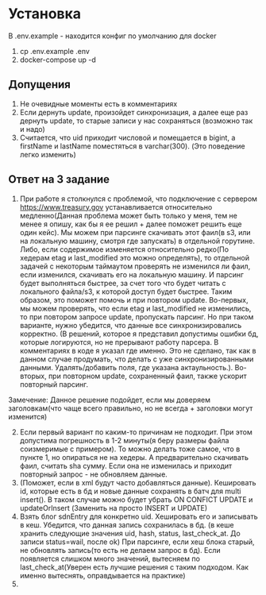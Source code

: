 # Установка
В .env.example - находится конфиг по умолчанию для docker

1. cp .env.example .env
2. docker-compose up -d

## Допущения
1. Не очевидные моменты есть в комментариях
2. Если дернуть update, произойдет синхронизация, а далее еще раз дернуть update, то старые записи у нас сохраняться
   (возможно так и надо)
3. Считается, что uid приходит числовой и помещается в bigint, а firstName и lastName поместяться в varchar(300).
   (Это поведение легко изменить)

## Ответ на 3 задание

1. При работе я столкнулся с проблемой, что подключение с сервером https://www.treasury.gov устанавливается относительно
медленно(Данная проблема может быть только у меня, тем не менее я опишу, как бы я ее решил + далее поможет решить еще один кейс). 
Мы можем при парсинге скачивать этот фаил(в s3, или на локальную машину, смотря где запускать) в отдельной горутине. 
Либо, если содержимое изменяется относительно редко(По хедерам etag и last_modified это можно определять), то отдельной 
задачей с некоторым таймаутом проверять не изменился ли фаил, если изменился, скачивать его на локальную машину. 
И парсинг будет выполняться быстрее, за счет того что будет читать с локального файла/s3, к которой доступ будет быстрее.
Таким образом, это поможет помочь и при повтором update. Во-первых, мы можем проверять, что если etag и last_modified 
не изменились, то при повтором запросе update, пропускать парсинг. Но при таком варианте, нужно убедится, что данные
все синхронизировались корректно. (В решений, которое я представил допустимы ошибки бд, которые логируются, но не прерывают
работу парсера. В комментариях в коде я указал где именно. Это не сделано, так как в данном случае продумать, 
что делать с уже синхронизированными данными. Удалять/добавить поля, где указана актаульность.).
Во-вторых, при повторном update, сохраненный фаил, также ускорит повторный парсинг.

Замечение: Данное решение подойдет, если мы доверяем заголовкам(что чаще всего правильно, но не всегда + заголовки
могут изменится)

2. Если первый вариант по каким-то причинам не подходит. При этом допустима погрешность в 1-2 минуты(я беру размеры
файла соизмеримые с примером). То можно делать тоже самое, что в пункте 1, но опираться не на хедеры. А предварительно
скачивать фаил, считать sha сумму. Если она не изменилась и приходит повторный запрос - не обновляем данные.
3. (Поможет, если в xml будут часто добавляться данные). Кешировать id, которые есть в бд и новые данные 
сохранять в батч для multi insert(). В таком случае можно будет убрать ON CONFICT UPDATE и updateOrInsert (Заменить
на просто INSERT и  UPDATE)
4. Взять блог sdnEntry для конкретно uid. Хешировать его и записывать в кеш. Убедится, что данная запись сохранилась в бд.
   (в кеше хранить следующие значения uid, hash, status, last_check_at. До записи status=wail, после ok)
При парсинге, если хеш блока старый, не обновлять запись(то есть не делаем запрос в бд). Если появляется слишком много значений, вытесняем
по last_check_at(Уверен есть лучшие решения с таким подходом. Как именно вытеснять, оправдывается на практике)
5. 